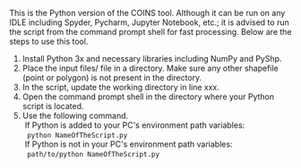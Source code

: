 This is the Python version of the COINS tool. Although it can be run on any IDLE including Spyder, Pycharm, Jupyter Notebook, etc.; it is advised to run the script from the command prompt shell for fast processing. Below are the steps to use this tool.<br/>


1. Install Python 3x and necessary libraries including NumPy and PyShp.<br/>
2. Place the input files/ file in a directory. Make sure any other shapefile (point or polygon) is not present in the directory.<br/>
3. In the script, update the working directory in line xxx.<br/>
4. Open the command prompt shell in the directory where your Python script is located.<br/>
5. Use the following command.<br/>
&nbsp;If Python is added to your PC's environment path variables:<br/>
&nbsp;&nbsp;`python NameOfTheScript.py`<br/>
&nbsp;If Python is not in your PC's environment path variables:<br/>
&nbsp;&nbsp;`path/to/python NameOfTheScript.py`<br/>
